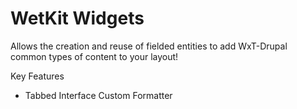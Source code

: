 WetKit Widgets
================
Allows the creation and reuse of fielded entities to add WxT-Drupal common types of content to your layout!

Key Features
* Tabbed Interface Custom Formatter